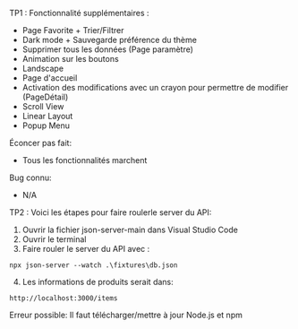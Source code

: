 TP1 :
Fonctionnalité supplémentaires :
- Page Favorite + Trier/Filtrer
- Dark mode + Sauvegarde préférence du thème
- Supprimer tous les données (Page paramètre)
- Animation sur les boutons
- Landscape
- Page d'accueil
- Activation des modifications avec un crayon pour permettre de modifier (PageDétail)
- Scroll View
- Linear Layout
- Popup Menu


Éconcer pas fait:
- Tous les fonctionnalités marchent


Bug connu:
- N/A

TP2 :
Voici les étapes pour faire roulerle server du API:
1. Ouvrir la fichier json-server-main dans Visual Studio Code
2. Ouvrir le terminal
3. Faire rouler le server du API avec :
```
npx json-server --watch .\fixtures\db.json
```
4. Les informations de produits serait dans:
```
http://localhost:3000/items
```

Erreur possible: 
Il faut télécharger/mettre à jour Node.js et npm
